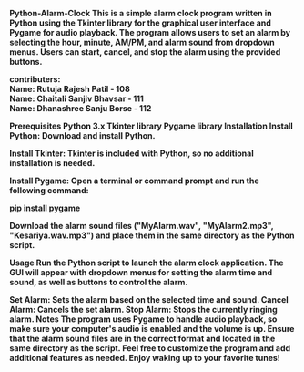 
<b>Python-Alarm-Clock<b>
This is a simple alarm clock program written in Python using the Tkinter library for the graphical user interface and Pygame for audio playback. The program allows users to set an alarm by selecting the hour, minute, AM/PM, and alarm sound from dropdown menus. Users can start, cancel, and stop the alarm using the provided buttons.

contributers:<br>
Name: Rutuja Rajesh Patil - 108<br>
Name: Chaitali Sanjiv Bhavsar - 111<br>
Name: Dhanashree Sanju Borse - 112<br>

Prerequisites Python 3.x Tkinter library Pygame library Installation Install Python: Download and install Python.

Install Tkinter: Tkinter is included with Python, so no additional installation is needed.

Install Pygame: Open a terminal or command prompt and run the following command:

pip install pygame

Download the alarm sound files ("MyAlarm.wav", "MyAlarm2.mp3", "Kesariya.wav.mp3") and place them in the same directory as the Python script.

Usage Run the Python script to launch the alarm clock application. The GUI will appear with dropdown menus for setting the alarm time and sound, as well as buttons to control the alarm.

Set Alarm: Sets the alarm based on the selected time and sound. Cancel Alarm: Cancels the set alarm. Stop Alarm: Stops the currently ringing alarm. Notes The program uses Pygame to handle audio playback, so make sure your computer's audio is enabled and the volume is up. Ensure that the alarm sound files are in the correct format and located in the same directory as the script. Feel free to customize the program and add additional features as needed. Enjoy waking up to your favorite tunes!
